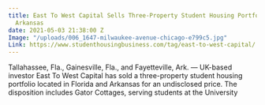 ```yaml
---
title: East To West Capital Sells Three-Property Student Housing Portfolio in Florida,
  Arkansas
date: 2021-05-03 21:38:00 Z
Image: "/uploads/006_1647-milwaukee-avenue-chicago-e799c5.jpg"
Link: https://www.studenthousingbusiness.com/tag/east-to-west-capital/
---
```


Tallahassee, Fla., Gainesville, Fla., and Fayetteville, Ark. — UK-based investor East To West Capital has sold a three-property student housing portfolio located in Florida and Arkansas for an undisclosed price. The disposition includes Gator Cottages, serving students at the University